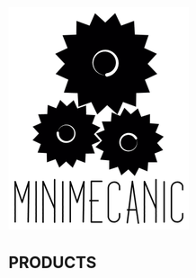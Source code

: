 ![logo MINIMECANIC](https://github.com/minimecanic/minimecanic.github.io/blob/master/MINIMECANIC-111417-0336-3109.png)


# PRODUCTS
